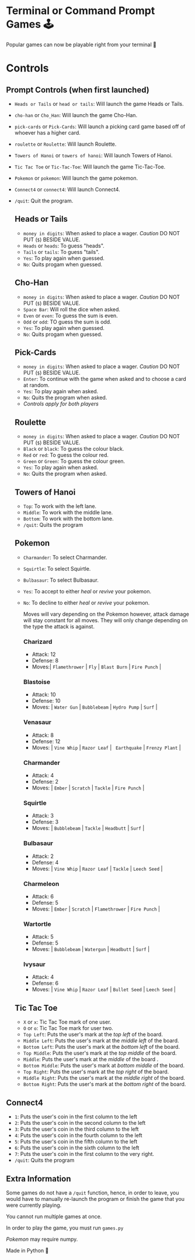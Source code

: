 # Terminal or Command Prompt Games 🕹
Popular games can now be playable right from your terminal 👾

# Controls 

## Prompt Controls (when first launched)

- `Heads or Tails` or `head or tails`: Will launch the game Heads or Tails. 
- `cho-han` or `Cho_Han`: Will launch the game Cho-Han. 
- `pick-cards` or `Pick-Cards`: Will launch a picking card game based off of whoever has a higher card. 
- `roulette` or `Roulette`: Will launch Roulette.
- `Towers of Hanoi` or `towers of hanoi`: Will launch Towers of Hanoi. 
- `Tic Tac Toe` or `Tic-Tac-Toe`: Will launch the game Tic-Tac-Toe.
- `Pokemon` or `pokemon`: Will launch the game pokemon.
- `Connect4` or `connect4`: Will launch Connect4.
- `/quit`: Quit the program.

  ## Heads or Tails
  - `money in digits`: When asked to place a wager. *Caution* DO NOT PUT (`$`) BESIDE VALUE.
  - `Heads` or `heads`: To guess "heads". 
  - `Tails` or `tails`: To guess "tails". 
  - `Yes`: To play again when guessed.
  - `No`: Quits progam when guessed.
 
  ## Cho-Han 
  - `money in digits`: When asked to place a wager. *Caution* DO NOT PUT (`$`) BESIDE VALUE.
  - `Space Bar`: Will roll the dice when asked. 
  - `Even` or `even`: To guess the sum is even.
  - `Odd` or `odd`: TO guess the sum is odd.
  - `Yes`: To play again when guessed.
  - `No`: Quits progam when guessed.
 
  ## Pick-Cards
  - `money in digits`: When asked to place a wager. *Caution* DO NOT PUT (`$`) BESIDE VALUE.
  - `Enter`: To continue with the game when asked and to choose a card at random. 
  -  `Yes`: To play again when asked.
  -  `No`: Quits the program when asked.
  -  
    *Controls apply for both players* 
  
  ## Roulette 
  - `money in digits`: When asked to place a wager. *Caution* DO NOT PUT (`$`) BESIDE VALUE.
  - `Black` or `black`: To guess the colour black.
  - `Red` or `red`: To guess the colour red. 
  - `Green` or `Green`: To guess the colour green. 
  - `Yes`: To play again when asked.
  - `No`: Quits the program when asked.
  
  ## Towers of Hanoi 
  - `Top`: To work with the left lane.
  - `Middle`: To work with the middle lane.
  - `Bottom`: To work with the bottom lane.
  - `/quit`: Quits the program 
  
  ## Pokemon 
  - `Charmander`: To select Charmander.
  - `Squirtle`: To select Squirtle.
  - `Bulbasaur`: To select Bulbasaur. 
  - `Yes`: To accept to either *heal* or *revive* your pokemon. 
  - `No`: To decline to either *heal* or *revive* your pokemon. 
  
     Moves will vary depending on the Pokemon however, attack damage will stay constant for all moves. They will only change depending on the type the attack is    against. 
      ### Charizard 
      - Attack: 12
      - Defense: 8
      - Moves:| `Flamethrower` | `Fly`  | `Blast Burn` | `Fire Punch` | 
          
      ### Blastoise 
      - Attack: 10
      - Defense: 10
      - Moves: | `Water Gun` | `Bubblebeam` | `Hydro Pump` | `Surf` |
      
      ### Venasaur
      - Attack: 8
      - Defense: 12
      - Moves: | `Vine Whip` | `Razor Leaf` | ` Earthquake` | `Frenzy Plant` |
      
      ### Charmander
      - Attack: 4
      - Defense: 2
      - Moves: | `Ember` | `Scratch` | `Tackle` | `Fire Punch` |
     
      ### Squirtle 
      - Attack: 3
      - Defense: 3
      - Moves: | `Bubblebeam` | `Tackle` | `Headbutt` | `Surf` |
     
      ### Bulbasaur 
      - Attack: 2
      - Defense: 4
      - Moves: | `Vine Whip` | `Razor Leaf` | `Tackle` | `Leech Seed` |


      ### Charmeleon 
      - Attack: 6
      - Defense: 5
      - Moves: | `Ember` | `Scratch` | `Flamethrower` | `Fire Punch` |
     
      ### Wartortle
      - Attack: 5
      - Defense: 5
      - Moves: | `Bubblebeam` | `Watergun` | `Headbutt` | `Surf` |
      
      ### Ivysaur
      - Attack: 4
      - Defense: 6
      - Moves: | `Vine Whip` | `Razor Leaf` | `Bullet Seed` | `Leech Seed` |
  
  ## Tic Tac Toe
  - `X` or `x`: Tic Tac Toe mark of one user.
  - `O` or `o`: Tic Tac Toe mark for user two. 
  - `Top Left`: Puts the user's mark at the *top left* of the board.
  - `Middle Left`: Puts the user's mark at the *middle left* of the board.
  - `Bottom Left`: Puts the user's mark at the *bottom left* of the board. 
  - `Top Middle`: Puts the user's mark at the *top middle* of the board. 
  - `Middle`: Puts the user's mark at the *middle* of the board .
  - `Bottom Middle`: Puts the user's mark at *bottom middle* of the board.
  - `Top Right`: Puts the user's mark at the *top right* of the board.
  - `Middle Right`: Puts the user's mark at the *middle right* of the board. 
  - `Bottom Right`: Puts the user's mark at the *bottom right* of the board.
 
 ## Connect4 
 - `1`: Puts the user's coin in the first column to the left 
 - `2`: Puts the user's coin in the second column to the left 
 - `3`: Puts the user's coin in the third column to the left 
 - `4`: Puts the user's coin in the fourth column to the left 
 - `5`: Puts the user's coin in the fifth column to the left 
 - `6`: Puts the user's coin in the sixth column to the left 
 - `7`: Puts the user's coin in the first column to the very right. 
 - `/quit`: Quits the program

## Extra Information 

Some games do not have a `/quit` function, hence, in order to leave, you would have to manually re-launch the program or finish the game that you were currently playing. 

You cannot run multiple games at once. 

In order to play the game, you must run `games.py`

*Pokemon* may require numpy.

Made in Python 🐍
      

  
